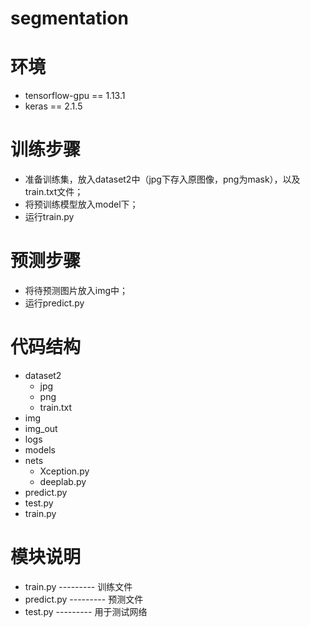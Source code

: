 # segmentation
# 环境
* tensorflow-gpu == 1.13.1
* keras == 2.1.5
# 训练步骤
* 准备训练集，放入dataset2中（jpg下存入原图像，png为mask），以及train.txt文件；
* 将预训练模型放入model下；
* 运行train.py
# 预测步骤
* 将待预测图片放入img中；
* 运行predict.py
# 代码结构
* dataset2
    * jpg
    * png
    * train.txt
* img
* img_out
* logs
* models
* nets
    * Xception.py
    * deeplab.py
* predict.py
* test.py
* train.py
# 模块说明
* train.py --------- 训练文件
* predict.py --------- 预测文件
* test.py --------- 用于测试网络
